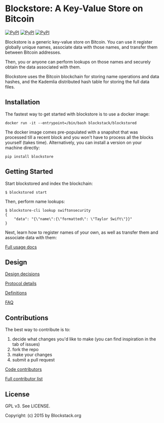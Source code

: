 # Blockstore: A Key-Value Store on Bitcoin

[![PyPI](https://img.shields.io/pypi/v/blockstore.svg)](https://pypi.python.org/pypi/blockstore/)
[![PyPI](https://img.shields.io/pypi/dm/blockstore.svg)](https://pypi.python.org/pypi/blockstore/)
[![PyPI](https://img.shields.io/pypi/l/blockstore.svg)](https://github.com/blockstack/blockstore/blob/master/LICENSE)

Blockstore is a generic key-value store on Bitcoin. You can use it register globally unique names, associate data with those names, and transfer them between Bitcoin addresses.

Then, you or anyone can perform lookups on those names and securely obtain the data associated with them.

Blockstore uses the Bitcoin blockchain for storing name operations and data hashes, and the Kademlia distributed hash table for storing the full data files.

## Installation

The fastest way to get started with blockstore is to use a docker image:

```
docker run -it --entrypoint=/bin/bash blockstack/blockstored
```

The docker image comes pre-populated with a snapshot that was processed till a recent block and you won't have to process all the blocks yourself (takes time). Alternatively, you can install a version on your machine directly:

```
pip install blockstore
```

## Getting Started

Start blockstored and index the blockchain:

```
$ blockstored start
```

Then, perform name lookups:

```
$ blockstore-cli lookup swiftonsecurity
{
    "data": "{\"name\":{\"formatted\": \"Taylor Swift\"}}"
}
```

Next, learn how to register names of your own, as well as transfer them and associate data with them:

[Full usage docs](../../wiki/Usage)

## Design

[Design decisions](../../wiki/Design-Decisions)

[Protocol details](../../wiki/Protocol-Details)

[Definitions](../../wiki/Definitions)

[FAQ](../../wiki/FAQ)

## Contributions

The best way to contribute is to:

1. decide what changes you'd like to make (you can find inspiration in the tab of issues)
1. fork the repo
1. make your changes
1. submit a pull request

[Code contributors](../../graphs/contributors)

[Full contributor list](../../wiki/Contributors)

## License

GPL v3. See LICENSE.

Copyright: (c) 2015 by Blockstack.org
